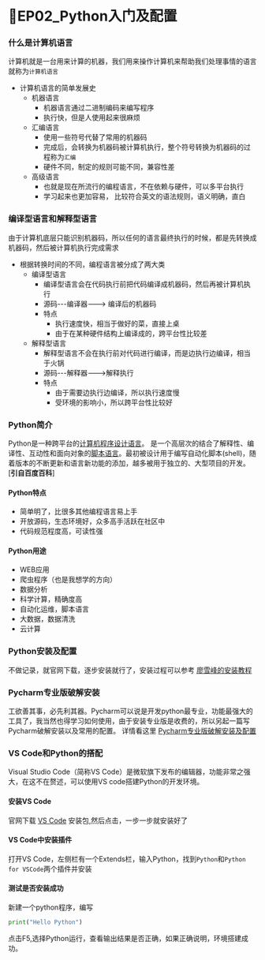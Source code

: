 # 📘EP02_Python入门及配置

### 什么是计算机语言

计算机就是一台用来计算的机器，我们用来操作计算机来帮助我们处理事情的语言就称为`计算机语言`
- 计算机语言的简单发展史
   - 机器语言
      - 机器语言通过二进制编码来编写程序
      - 执行快，但是人使用起来很麻烦
   - 汇编语言
      - 使用一些符号代替了常用的机器码
      - 完成后，会转换为机器码被计算机执行，整个符号转换为机器码的过程称为`汇编`
      - 硬件不同，制定的规则可能不同，兼容性差
   - 高级语言
      - 也就是现在所流行的编程语言，不在依赖与硬件，可以多平台执行
      - 学习起来也更加容易， 比较符合英文的语法规则，语义明确，直白

### 编译型语言和解释型语言

由于计算机底层只能识别机器码，所以任何的语言最终执行的时候，都是先转换成机器码，然后被计算机执行完成需求
- 根据转换时间的不同，编程语言被分成了两大类
   - 编译型语言
      - 编译型语言会在代码执行前把代码编译成机器码，然后再被计算机执行
      - 源码---编译器---> 编译后的机器码
      - 特点
         - 执行速度快，相当于做好的菜，直接上桌
         - 由于在某种硬件结构上编译成的，跨平台性比较差
   - 解释型语言
      - 解释型语言不会在执行前对代码进行编译，而是边执行边编译，相当于火锅
      - 源码---解释器--->解释执行
      - 特点
         - 由于需要边执行边编译，所以执行速度慢
         - 受环境的影响小，所以跨平台性比较好

### Python简介

Python是一种跨平台的[计算机程序设计语言](https://baike.baidu.com/item/%E8%AE%A1%E7%AE%97%E6%9C%BA%E7%A8%8B%E5%BA%8F%E8%AE%BE%E8%AE%A1%E8%AF%AD%E8%A8%80/7073760)。 是一个高层次的结合了解释性、编译性、互动性和面向对象的[脚本语言](https://baike.baidu.com/item/%E8%84%9A%E6%9C%AC%E8%AF%AD%E8%A8%80/1379708)。最初被设计用于编写自动化脚本(shell)，随着版本的不断更新和语言新功能的添加，越多被用于独立的、大型项目的开发。[**引自百度百科**]

#### Python特点
- 简单明了，比很多其他编程语言易上手
- 开放源码，生态环境好，众多高手活跃在社区中
- 代码规范程度高，可读性强

#### Python用途
- WEB应用
- 爬虫程序（也是我想学的方向）
- 数据分析
- 科学计算，精确度高
- 自动化运维，脚本语言
- 大数据，数据清洗
- 云计算    
  
### Python安装及配置

不做记录，就官网下载，逐步安装就行了，安装过程可以参考 [廖雪峰的安装教程](https://www.liaoxuefeng.com/wiki/1016959663602400/1016959856222624)

### Pycharm专业版破解安装

工欲善其事，必先利其器。Pycharm可以说是开发python最专业，功能最强大的工具了，我当然也得学习如何使用，由于安装专业版是收费的，所以另起一篇写Pycharm破解安装以及常用的配置。 详情看这里 [Pycharm专业版破解安装及配置](https://blog.csdn.net/qq_34691713/article/details/106742529)

### VS Code和Python的搭配

Visual Studio Code（简称VS Code）是微软旗下发布的编辑器，功能非常之强大，在这不在赘述，可以使用VS code搭建Python的开发环境。

#### 安装VS Code

官网下载 [VS Code](https://code.visualstudio.com/) 安装包,然后点击，一步一步就安装好了

#### VS Code中安装插件
打开VS Code，左侧栏有一个Extends栏，输入Python，找到`Python`和`Python for VSCode`两个插件并安装
#### 测试是否安装成功
新建一个python程序，编写
```python
print("Hello Python")
```
点击F5,选择Python运行，查看输出结果是否正确，如果正确说明，环境搭建成功。
